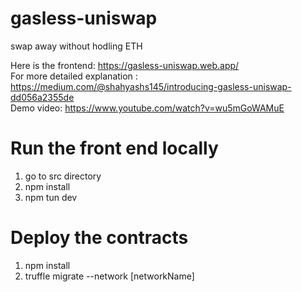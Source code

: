 # gasless-uniswap
swap away without hodling ETH

Here is the frontend: https://gasless-uniswap.web.app/<br/>
For more detailed explanation : https://medium.com/@shahyashs145/introducing-gasless-uniswap-dd056a2355de<br/>
Demo video: https://www.youtube.com/watch?v=wu5mGoWAMuE
# Run the front end locally
1. go to src directory
2. npm install
3. npm tun dev

# Deploy the contracts
1. npm install
2. truffle migrate --network [networkName]

